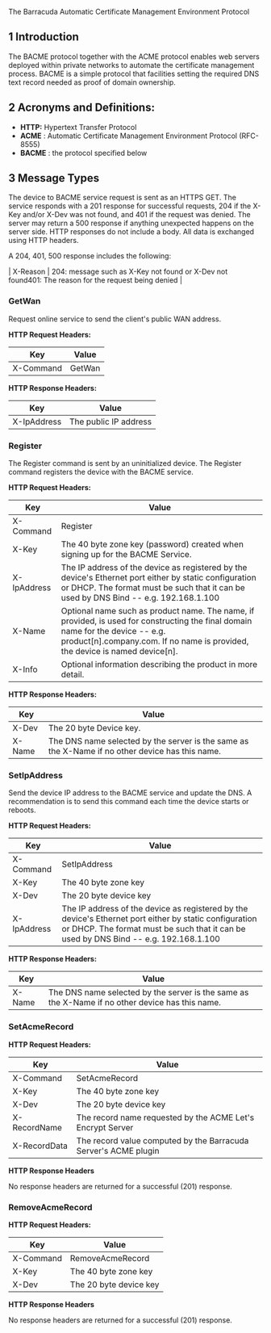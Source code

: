 The Barracuda Automatic Certificate Management Environment Protocol

## 1 Introduction

The BACME protocol together with the ACME protocol enables web servers deployed within private networks to automate the certificate management process. BACME is a simple protocol that facilities setting the required DNS text record needed as proof of domain ownership.

## 2 Acronyms and Definitions:

* **HTTP:** Hypertext Transfer Protocol
* **ACME** : Automatic Certificate Management Environment Protocol (RFC- 8555)
* **BACME** : the protocol specified below

## 3 Message Types

The device to BACME service request is sent as an HTTPS GET. The service responds with a 201 response for successful requests, 204 if the X-Key and/or X-Dev was not found, and 401 if the request was denied. The server may return a 500 response if anything unexpected happens on the server side. HTTP responses do not include a body. All data is exchanged using HTTP headers.

A 204, 401, 500 response includes the following:

| X-Reason | 204: message such as X-Key not found or X-Dev not found401: The reason for the request being denied |

### GetWan

Request online service to send the client's public WAN address.

**HTTP Request Headers:**

| Key | Value |
| --- | --- |
| X-Command | GetWan |

**HTTP Response Headers:**

| Key | Value |
| --- | --- |
| X-IpAddress | The public IP address |

### Register

The Register command is sent by an uninitialized device. The Register command registers the device with the BACME service.

**HTTP Request Headers:**

| Key | Value |
| --- | --- |
| X-Command | Register |
| X-Key | The 40 byte zone key (password) created when signing up for the BACME Service. |
| X-IpAddress | The IP address of the device as registered by the device's Ethernet port either by static configuration or DHCP. The format must be such that it can be used by DNS Bind -- e.g. 192.168.1.100 |
| X-Name | Optional name such as product name. The name, if provided, is used for constructing the final domain name for the device -- e.g. product[n].company.com. If no name is provided, the device is named device[n]. |
| X-Info | Optional information describing the product in more detail. |

**HTTP Response Headers:**

| Key | Value |
| --- | --- |
| X-Dev | The 20 byte Device key. |
| X-Name | The DNS name selected by the server is the same as the X-Name if no other device has this name. |

### SetIpAddress

Send the device IP address to the BACME service and update the DNS. A recommendation is to send this command each time the device starts or reboots.

**HTTP Request Headers:**

| Key | Value |
| --- | --- |
| X-Command | SetIpAddress |
| X-Key | The 40 byte zone key |
| X-Dev | The 20 byte device key |
| X-IpAddress | The IP address of the device as registered by the device's Ethernet port either by static configuration or DHCP. The format must be such that it can be used by DNS Bind -- e.g. 192.168.1.100 |

**HTTP Response Headers:**

| Key | Value |
| --- | --- |
| X-Name | The DNS name selected by the server is the same as the X-Name if no other device has this name. |

### SetAcmeRecord

**HTTP Request Headers:**

| Key | Value |
| --- | --- |
| X-Command | SetAcmeRecord |
| X-Key | The 40 byte zone key |
| X-Dev | The 20 byte device key |
| X-RecordName | The record name requested by the ACME Let's Encrypt Server |
| X-RecordData | The record value computed by the Barracuda Server's ACME plugin |

**HTTP Response Headers**

No response headers are returned for a successful (201) response.

### RemoveAcmeRecord

**HTTP Request Headers:**

| Key | Value |
| --- | --- |
| X-Command | RemoveAcmeRecord |
| X-Key | The 40 byte zone key |
| X-Dev | The 20 byte device key |

**HTTP Response Headers**

No response headers are returned for a successful (201) response.
